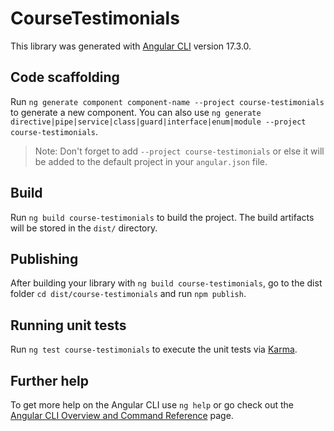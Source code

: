 # CourseTestimonials

This library was generated with [Angular CLI](https://github.com/angular/angular-cli) version 17.3.0.

## Code scaffolding

Run `ng generate component component-name --project course-testimonials` to generate a new component. You can also use `ng generate directive|pipe|service|class|guard|interface|enum|module --project course-testimonials`.
> Note: Don't forget to add `--project course-testimonials` or else it will be added to the default project in your `angular.json` file. 

## Build

Run `ng build course-testimonials` to build the project. The build artifacts will be stored in the `dist/` directory.

## Publishing

After building your library with `ng build course-testimonials`, go to the dist folder `cd dist/course-testimonials` and run `npm publish`.

## Running unit tests

Run `ng test course-testimonials` to execute the unit tests via [Karma](https://karma-runner.github.io).

## Further help

To get more help on the Angular CLI use `ng help` or go check out the [Angular CLI Overview and Command Reference](https://angular.io/cli) page.
